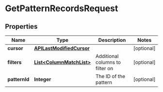 

# GetPatternRecordsRequest


## Properties

| Name | Type | Description | Notes |
|------------ | ------------- | ------------- | -------------|
|**cursor** | [**APILastModifiedCursor**](APILastModifiedCursor.md) |  |  [optional] |
|**filters** | [**List&lt;ColumnMatchList&gt;**](ColumnMatchList.md) | Additional columns to filter on |  [optional] |
|**patternId** | **Integer** | The ID of the pattern |  [optional] |




